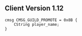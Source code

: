 ## Client Version 1.12

```rust,ignore
cmsg CMSG_GUILD_PROMOTE = 0x8B {
    CString player_name;    
}

```
